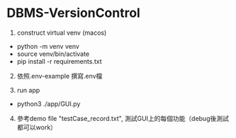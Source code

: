 # DBMS-VersionControl

1. construct virtual venv (macos)
- python -m venv venv
- source venv/bin/activate
- pip install -r requirements.txt

2. 依照.env-example 撰寫.env檔

3. run app
- python3 ./app/GUI.py

4. 參考demo file "testCase_record.txt", 測試GUI上的每個功能（debug後測試都可以work）